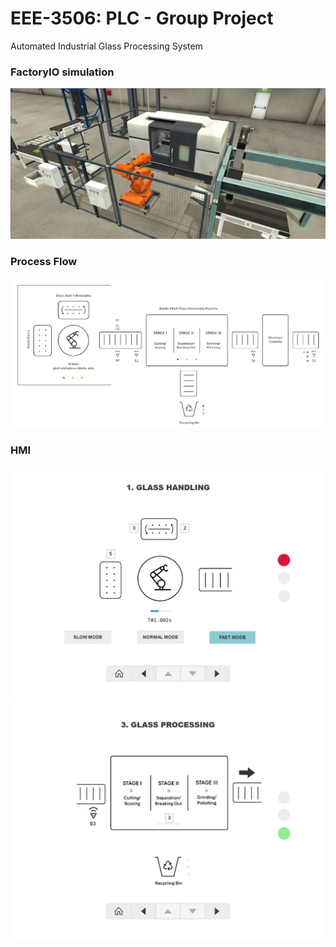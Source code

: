 # EEE-3506: PLC - Group Project

Automated Industrial Glass Processing System

### FactoryIO simulation

<div align="center">
    <img width="1000" src="./images/factoryio.jpg">
</div>


### Process Flow
<div align="center">
    <img width="1000" src="./images/PROCESS FLOW.jpg">
</div>


### HMI
<div align="center">
    <img width="500" src="./images/HMI. page 1.jpg">
</div>

<div align="center">
    <img width="500" src="./images/HMI. page 3.jpg">
</div>

